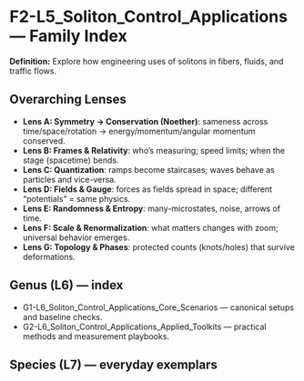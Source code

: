 # F2-L5_Soliton_Control_Applications — Family Index
**Definition:** Explore how engineering uses of solitons in fibers, fluids, and traffic flows.

## Overarching Lenses

- **Lens A: Symmetry -> Conservation (Noether)**: sameness across time/space/rotation → energy/momentum/angular momentum conserved.
- **Lens B: Frames & Relativity**: who’s measuring; speed limits; when the stage (spacetime) bends.
- **Lens C: Quantization**: ramps become staircases; waves behave as particles and vice-versa.
- **Lens D: Fields & Gauge**: forces as fields spread in space; different “potentials” = same physics.
- **Lens E: Randomness & Entropy**: many-microstates, noise, arrows of time.
- **Lens F: Scale & Renormalization**: what matters changes with zoom; universal behavior emerges.
- **Lens G: Topology & Phases**: protected counts (knots/holes) that survive deformations.

## Genus (L6) — index
- G1-L6_Soliton_Control_Applications_Core_Scenarios — canonical setups and baseline checks.
- G2-L6_Soliton_Control_Applications_Applied_Toolkits — practical methods and measurement playbooks.

## Species (L7) — everyday exemplars
